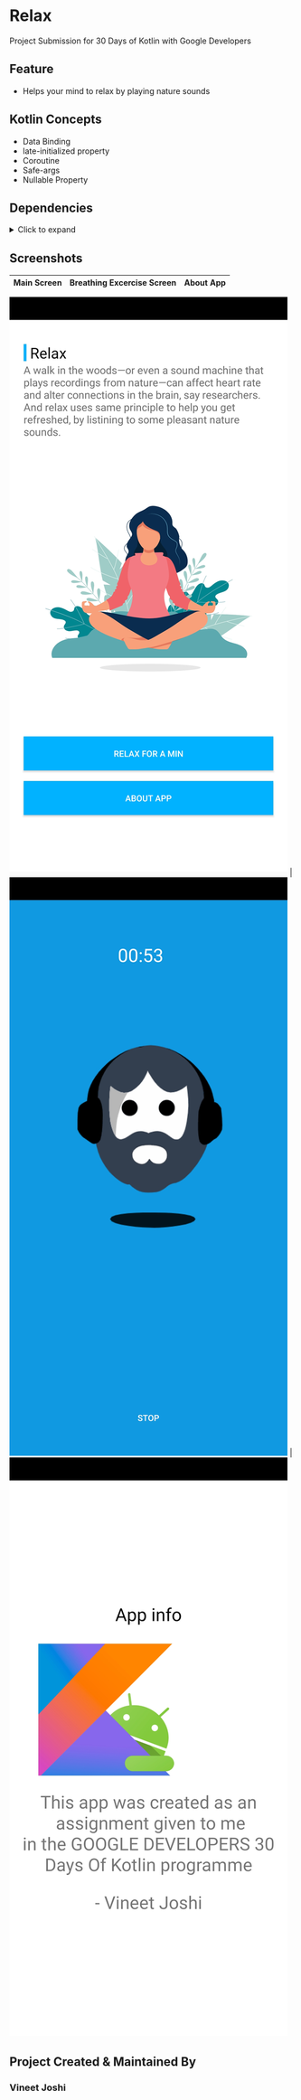 # Relax
Project Submission for 30 Days of Kotlin with Google Developers

## Feature 
* Helps your mind to relax by playing nature sounds

## Kotlin Concepts
* Data Binding
* late-initialized property
* Coroutine
* Safe-args
* Nullable Property

## Dependencies
<details>
<summary> Click to expand</summary>

implementation 'androidx.core:core-ktx:1.0.1'
implementation "android.arch.navigation:navigation-fragment-ktx:1.0.0"
implementation "android.arch.navigation:navigation-ui-ktx:1.0.0"
implementation 'androidx.lifecycle:lifecycle-extensions:2.0.0'
def lottieVersion = "3.4.0"
implementation "com.airbnb.android:lottie:$lottieVersion"
def coroutineVersion = "1.2.1"
implementation "org.jetbrains.kotlinx:kotlinx-coroutines-core:$coroutineVersion"
implementation "org.jetbrains.kotlinx:kotlinx-coroutines-android:$coroutineVersion"
implementation "pl.droidsonroids.gif:android-gif-drawable:1.2.18"

  </p>
</details>

## Screenshots
Main Screen | Breathing Excercise Screen | About App
------------|----------------------------|----------
![](https://github.com/developervineetjoshi/Relax/blob/master/screenshot/home.jpg) 
|![](https://github.com/developervineetjoshi/Relax/blob/master/screenshot/relax2.jpg) 
|![](https://github.com/developervineetjoshi/Relax/blob/master/screenshot/about%20app.jpg)



## Project Created & Maintained By
### Vineet Joshi
